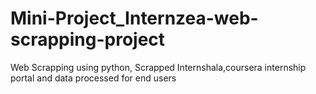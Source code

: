 # Mini-Project_Internzea-web-scrapping-project
Web Scrapping using python, Scrapped Internshala,coursera internship portal and data processed for end users
